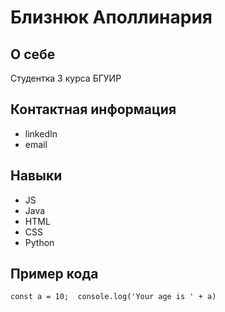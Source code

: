 # Близнюк Аполлинария
## О себе
Студентка 3 курса БГУИР
## Контактная информация
- linkedIn 
- email
## Навыки
- JS
- Java
- HTML
- CSS
- Python
## Пример кода 
`const a = 10; 
 console.log('Your age is ' + a)`
